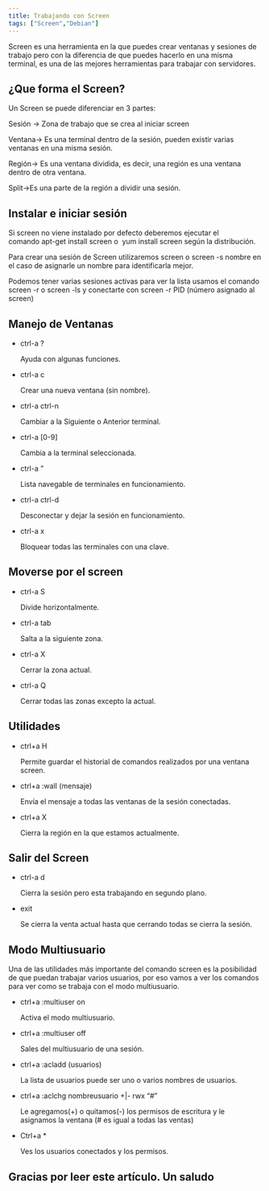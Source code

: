 ```yaml
---
title: Trabajando con Screen
tags: ["Screen","Debian"]
---
```


Screen es una herramienta en la que puedes crear ventanas y sesiones de trabajo pero con la diferencia de que puedes hacerlo en una misma terminal, es una de las mejores herramientas para trabajar con servidores.


## ¿Que forma el Screen?
Un Screen se puede diferenciar en 3 partes:

Sesión → Zona de trabajo que se crea al iniciar screen

Ventana→ Es una terminal dentro de la sesión, pueden existir varias ventanas en una misma sesión.

Región→ Es una ventana dividida, es decir, una región es una ventana dentro de otra ventana.

Split→Es una parte de la región a dividir una sesión.

## Instalar e iniciar sesión

Si screen no viene instalado por defecto deberemos ejecutar el comando apt-get install screen o  yum install screen según la distribución.

Para crear una sesión de Screen utilizaremos screen o screen -s nombre en el caso de asignarle un nombre para identificarla mejor.

Podemos tener varias sesiones activas para ver la lista usamos el comando screen -r o screen -ls y conectarte con screen -r PID (número asignado al screen)

## Manejo de Ventanas

- ctrl-a ?

    Ayuda con algunas funciones.

- ctrl-a c

    Crear una nueva ventana (sin nombre).

- ctrl-a ctrl-n

    Cambiar a la Siguiente o Anterior terminal.

- ctrl-a [0-9]

    Cambia a la terminal seleccionada.

- ctrl-a ”

    Lista navegable de terminales en funcionamiento.

- ctrl-a ctrl-d

    Desconectar y dejar la sesión en funcionamiento.

- ctrl-a x

    Bloquear todas las terminales con una clave.


## Moverse por el screen

- ctrl-a S

    Divide horizontalmente.

- ctrl-a tab

    Salta a la siguiente zona.

- ctrl-a X

    Cerrar la zona actual.

- ctrl-a Q

    Cerrar todas las zonas excepto la actual.

## Utilidades
- ctrl+a H

    Permite guardar el historial de comandos realizados por una ventana screen.

- ctrl+a :wall (mensaje)

    Envía el mensaje a todas las ventanas de la sesión conectadas.

- ctrl+a X

    Cierra la región en la que estamos actualmente.



## Salir del Screen

- ctrl-a d

    Cierra la sesión pero esta trabajando en segundo plano.

- exit

    Se cierra la venta actual hasta que cerrando todas se cierra la sesión.



## Modo Multiusuario

Una de las utilidades más importante del comando screen es la posibilidad de que puedan trabajar varios usuarios, por eso vamos a ver los comandos para ver como se trabaja con el modo multiusuario.

- ctrl+a :multiuser on

    Activa el modo multiusuario.

- ctrl+a :multiuser off

    Sales del multiusuario de una sesión.

- ctrl+a :acladd (usuarios)

    La lista de usuarios puede ser uno o varios nombres de usuarios.

- ctrl+a :aclchg nombreusuario +|- rwx “#”

    Le agregamos(+) o quitamos(-) los permisos de escritura y le asignamos la ventana (# es igual a todas las ventas)

- Ctrl+a * 

    Ves los usuarios conectados y los permisos.

## Gracias por leer este artículo. Un saludo
